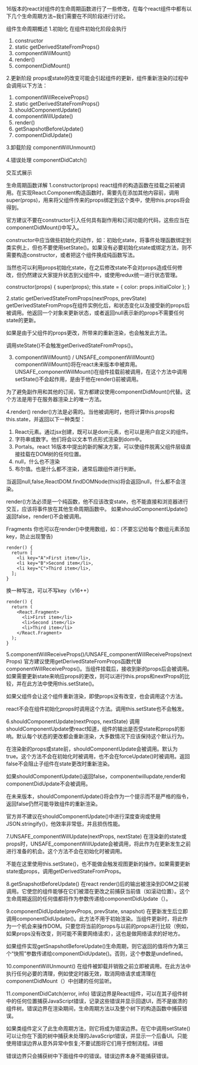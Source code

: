 16版本的react对组件的生命周期函数进行了一些修改，在每个react组件中都有以下几个生命周期方法~我们需要在不同阶段进行讨论。

组件生命周期概述
1.初始化
在组件初始化阶段会执行
1. constructor
2. static getDerivedStateFromProps()
3. componentWillMount()
4. render()
5. componentDidMount()

2.更新阶段
props或state的改变可能会引起组件的更新，组件重新渲染的过程中会调用以下方法：
1. componentWillReceiveProps()
2. static getDerivedStateFromProps()
3. shouldComponentUpdate()
4. componentWillUpdate()
5. render()
6. getSnapshotBeforeUpdate()
7. componentDidUpdate()

3.卸载阶段
componentWillUnmount()

4.错误处理
componentDidCatch()


交互式展示

生命周期函数详解
1.constructor(props)
react组件的构造函数在挂载之前被调用。在实现React.Component构造函数时，需要先在添加其他内容前，调用super(props)，用来将父组件传来的props绑定到这个类中，使用this.props将会得到。

官方建议不要在constructor引入任何具有副作用和订阅功能的代码，这些应当在componentDidMount()中写入。

constructor中应当做些初始化的动作，如：初始化state，将事件处理函数绑定到类实例上，但也不要使用setState()。如果没有必要初始化state或绑定方法，则不需要构造constructor，或者把这个组件换成纯函数写法。

当然也可以利用props初始化state，在之后修改state不会对props造成任何修改，但仍然建议大家提升状态到父组件中，或使用redux统一进行状态管理。

constructor(props) {
  super(props);
  this.state = {
    color: props.initialColor
  };
}

2.static getDerivedStateFromProps(nextProps, prevState)
getDerivedStateFromProps在组件实例化后，和状态变化以及接受新的props后被调用。他返回一个对象来更新状态，或者返回null表示新的props不需要任何state的更新。

如果是由于父组件的props更改，所带来的重新渲染，也会触发此方法。

调用steState()不会触发getDerivedStateFromProps()。

3. componentWillMount() / UNSAFE_componentWillMount()
componentWillMount()将在react未来版本中被弃用。UNSAFE_componentWillMount()在组件挂载前被调用，在这个方法中调用setState()不会起作用，是由于他在render()前被调用。

为了避免副作用和其他的订阅，官方都建议使用componentDidMount()代替。这个方法是用于在服务器渲染上的唯一方法。

4.render()
render()方法是必需的。当他被调用时，他将计算this.props和this.state，并返回以下一种类型：
1. React元素。通过jsx创建，既可以是dom元素，也可以是用户自定义的组件。
2. 字符串或数字。他们将会以文本节点形式渲染到dom中。
3. Portals。react 16版本中提出的新的解决方案，可以使组件脱离父组件层级直接挂载在DOM树的任何位置。
4. null，什么也不渲染
5. 布尔值。也是什么都不渲染，通常后跟组件进行判断。

当返回null,false,ReactDOM.findDOMNode(this)将会返回null，什么都不会渲染。

render()方法必须是一个纯函数，他不应该改变state，也不能直接和浏览器进行交互，应该将事件放在其他生命周期函数中。
如果shouldComponentUpdate()返回false，render()不会被调用。

Fragments
你也可以在render()中使用数组，如：(不要忘记给每个数组元素添加key，防止出现警告)
~~~
render() {
  return [
    <li key="A">First item</li>,
    <li key="B">Second item</li>,
    <li key="C">Third item</li>,
  ];
}
~~~
换一种写法，可以不写key（v16++）
~~~
render() {
  return (
    <React.Fragment>
      <li>First item</li>
      <li>Second item</li>
      <li>Third item</li>
    </React.Fragment>
  );
}
~~~

5.componentWillReceiveProps()/UNSAFE_componentWillReceiveProps(nextProps)
官方建议使用getDerivedStateFromProps函数代替componentWillReceiveProps()。当组件挂载后，接收到新的props后会被调用。如果需要更新state来响应props的更改，则可以进行this.props和nextProps的比较，并在此方法中使用this.setState()。

如果父组件会让这个组件重新渲染，即使props没有改变，也会调用这个方法。

react不会在组件初始化props时调用这个方法。调用this.setState也不会触发。

6.shouldComponentUpdate(nextProps, nextState)
调用shouldComponentUpdate使react知道，组件的输出是否受state和props的影响。默认每个状态的更改都会重新渲染，大多数情况下应该保持这个默认行为。

在渲染新的props或state前，shouldComponentUpdate会被调用。默认为true。这个方法不会在初始化时被调用，也不会在forceUpdate()时被调用。返回false不会阻止子组件在state更改时重新渲染。

如果shouldComponentUpdate()返回false，componentwillupdate,render和componentDidUpdate不会被调用。

在未来版本，shouldComponentUpdate()将会作为一个提示而不是严格的指令，返回false仍然可能导致组件的重新渲染。

官方并不建议在shouldComponentUpdate()中进行深度查询或使用JSON.stringify()，他效率非常低，并且损伤性能。

7.UNSAFE_componentWillUpdate(nextProps, nextState)
在渲染新的state或props时，UNSAFE_componentWillUpdate会被调用，将此作为在更新发生之前进行准备的机会。这个方法不会在初始化时被调用。

不能在这里使用this.setState()，也不能做会触发视图更新的操作。如果需要更新state或props，调用getDerivedStateFromProps。

8.getSnapshotBeforeUpdate()
在react render()后的输出被渲染到DOM之前被调用。它使您的组件能够在它们被潜在更改之前捕获当前值（如滚动位置）。这个生命周期返回的任何值都将作为参数传递给componentDidUpdate（）。

9.componentDidUpdate(prevProps, prevState, snapshot)
在更新发生后立即调用componentDidUpdate()。此方法不用于初始渲染。当组件更新时，将此作为一个机会来操作DOM。只要您将当前的props与以前的props进行比较（例如，如果props没有改变，则可能不需要网络请求），这也是做网络请求的好地方。

如果组件实现getSnapshotBeforeUpdate()生命周期，则它返回的值将作为第三个“快照”参数传递给componentDidUpdate()。否则，这个参数是undefined。

10.componentWillUnmount()
在组件被卸载并销毁之前立即被调用。在此方法中执行任何必要的清理，例如使定时器无效，取消网络请求或清理在componentDidMount（）中创建的任何监听。

11.componentDidCatch(error, info)
错误边界是React组件，可以在其子组件树中的任何位置捕获JavaScript错误，记录这些错误并显示回退UI，而不是崩溃的组件树。错误边界在渲染期间，生命周期方法以及整个树下的构造函数中捕获错误。

如果类组件定义了此生命周期方法，则它将成为错误边界。在它中调用setState()可以让你在下面的树中捕获未处理的JavaScript错误，并显示一个后备UI。只能使用错误边界从意外异常中恢复;不要试图将它们用于控制流程。详细

错误边界只会捕获树中下面组件中的错误。错误边界本身不能捕获错误。
